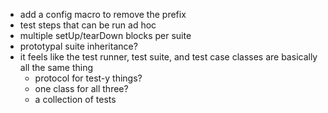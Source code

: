 - add a config macro to remove the prefix
- test steps that can be run ad hoc
- multiple setUp/tearDown blocks per suite
- prototypal suite inheritance?
- it feels like the test runner, test suite, and test case classes are basically all the same thing
	- protocol for test-y things?
	- one class for all three?
	- a collection of tests